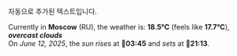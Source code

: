 
자동으로 추가된 텍스트입니다.

<!--START_SECTION:weather:moscow-->
Currently in **Moscow** (RU), the weather is: **18.5°C** (feels like **17.7°C**), ***overcast clouds***<br/>
On *June 12, 2025*, the *sun rises* at 🌅**03:45** and *sets* at 🌇**21:13**.
<!--END_SECTION:weather-->
